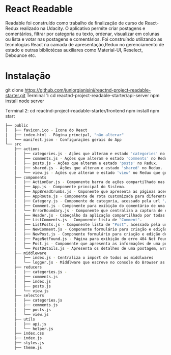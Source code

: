 # React Readable

Readable foi construído como trabalho de finalização de curso de React-Redux realizado na Udacity. O aplicativo permite criar postagens e comentários, filtrar por categoria ou texto, ordenar, visualizar em colunas ou lista e votar nas postagens e comentários. Foi construíndo utilizando as tecnologias React na camada de apresentação,Redux no gerenciamento de estado e outras bibliotécas auxiliares como Material-UI, Reselect, Debounce etc.

# Instalação

git clone https://github.com/juniorgianisini/reactnd-project-readable-starter.git
Terminal 1:
cd reactnd-project-readable-starter/api-server
npm install
node server

Terminal 2:
cd reactnd-project-readable-starter/frontend
npm install
npm start

```bash
├── public
│   ├── favicon.ico - Ícone do React
│   ├── index.html - Página principal, "não alterar"
│   └── manifest.json - Configurações gerais do App
└── src
    ├── actions
    │   ├── categories.js - Ações que alteram e estado 'categories' no Redux.
    │   ├── comments.js - Ações que alteram e estado 'comments' no Redux.
    │   ├── posts.js - Ações que alteram e estado 'posts' no Redux.
    │   ├── shared.js - Ações que alteram e estado 'shared' no Redux.
    │   └── view.js - Ações que alteram e estado 'view' no Redux que guarda estados gerais da aplicação.
    ├── components
    │   ├── ActionBar.js - Componente barra de ações compartilhado nas postagens e comentários.
    │   ├── App.js - Componente principal do Sistema.
    │   ├── AppBreadCrumbs.js - Cmponente que apresenta as páginas acessadas com links de navegação.
    │   ├── AppRoute.js - Componente de rota customizada para diferentes cabeçalhos.
    │   ├── Category.js - Componente de categoria, acessado pela url '/:category'.
    │   ├── Comment.js - Componente para exibição do comentário de uma postagem.
    │   └── ErrorBoundary.js - Componente que centraliza a captura de erros. Está instável, alguns erros não são propagados. Código está comentado!
    │   ├── Header.js - Cabeçalho da aplicação compartilhado por todas as telas.
    │   ├── ListComments.js - Componente lista de "Comment".
    │   ├── ListPosts.js - Componente lista de "Post", acessado pela url root "/"
    │   ├── NewComment.js - Componente formulário para criação e edição de comentário.
    │   ├── NewPost.js - Componente formulário para criação e edição de postagens.
    │   ├── PageNotFound.js - Página para exibição do erro 404 Not Found.
    │   ├── Post.js - Componente que apresenta as informações de uma postagem.
    │   └── PostDetails.js - Apresenta os detalhes de uma postagem, wrapper de Post.
    ├── middleware
    │   ├── index.js - Centraliza o import de todos os middlwares
    │   └── logger.js - Middlware que escreve no console do Browser as ações e alterações no estado do Redux.
    ├── reducers
    │   ├── categories.js - 
    │   ├── comments.js
    │   ├── index.js
    │   ├── posts.js
    │   └── view.js
    ├── selectors
    │   ├── categories.js
    │   ├── comments.js
    │   ├── posts.js
    │   └── view.js
    ├── utils
    │   ├── api.js
    │   └── helper.js
    ├── index.css
    ├── index.js
    ├── styles.js
    ├── theme.js
```
